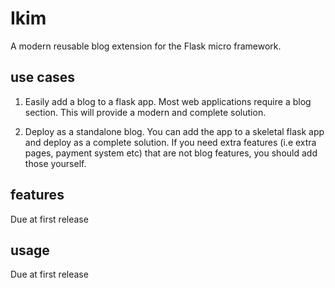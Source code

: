# Ikim
A modern reusable blog extension for the Flask micro framework.

## use cases
1. Easily add a blog to a flask app. Most web applications require a blog section. This will provide a modern and complete solution.

2. Deploy as a standalone blog. You can add the app to a skeletal flask app and deploy as a complete solution. If you need extra features (i.e extra pages, payment system etc)
that are not blog features, you should add those yourself.

## features
Due at first release

## usage
Due at first release
